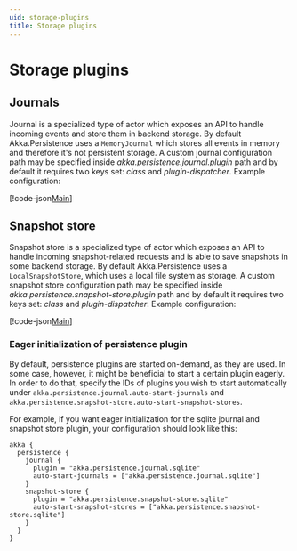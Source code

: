 ```yaml
---
uid: storage-plugins
title: Storage plugins
---
```

# Storage plugins

## Journals

Journal is a specialized type of actor which exposes an API to handle incoming events and store them in backend storage. By default Akka.Persistence uses a `MemoryJournal` which stores all events in memory and therefore it's not persistent storage. A custom journal configuration path may be specified inside *akka.persistence.journal.plugin* path and by default it requires two keys set: *class* and *plugin-dispatcher*. Example configuration:

[!code-json[Main](../../../src/core/Akka.Persistence/persistence.conf#L201-L207)]

## Snapshot store

Snapshot store is a specialized type of actor which exposes an API to handle incoming snapshot-related requests and is able to save snapshots in some backend storage. By default Akka.Persistence uses a `LocalSnapshotStore`, which uses a local file system as storage. A custom snapshot store configuration path may be specified inside *akka.persistence.snapshot-store.plugin* path and by default it requires two keys set: *class* and *plugin-dispatcher*. Example configuration:

[!code-json[Main](../../../src/core/Akka.Persistence/persistence.conf#L209-L215)]

### Eager initialization of persistence plugin

By default, persistence plugins are started on-demand, as they are used. In some case, however, it might be beneficial to start a certain plugin eagerly. In order to do that, specify the IDs of plugins you wish to start automatically under `akka.persistence.journal.auto-start-journals` and `akka.persistence.snapshot-store.auto-start-snapshot-stores`.

For example, if you want eager initialization for the sqlite journal and snapshot store plugin, your configuration should look like this:  

```hocon
akka {
  persistence {
    journal {
      plugin = "akka.persistence.journal.sqlite"
      auto-start-journals = ["akka.persistence.journal.sqlite"]
    }
    snapshot-store {
      plugin = "akka.persistence.snapshot-store.sqlite"
      auto-start-snapshot-stores = ["akka.persistence.snapshot-store.sqlite"]
    }
  }
}
```
